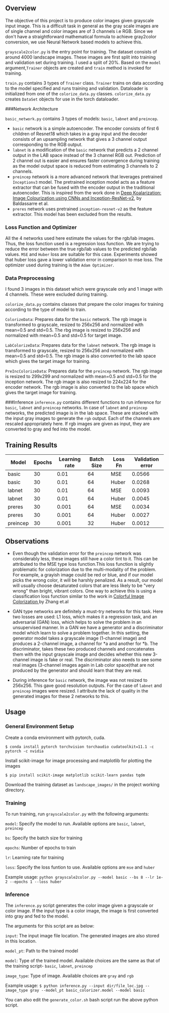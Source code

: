 ## Overview

The objective of this project is to produce color images given grayscale input image. This is a difficult task in general as the 
gray scale images are of single channel and color images are of 3 channels i.e RGB. Since we don't have a straightforward mathematical
formula to achieve gray2color conversion, we use Neural Network based models to achieve this.


`grayscale2color.py` is the entry point for training. The dataset consists of around 4000 landscape images. 
These images are first split into training and validation set during training. I used a 
split of 20%. Based on the `model` argument,`Trainer` objects are created and `train` method is invoked for training.

`train.py` contains 3 types of `Trainer` class. `Trainer` trains on data according to the model specified and runs training and validation.
Dataloader is initialized from one of the `colorize_data.py` classes. `colorize_data.py` creates `DataSet` objects for use in the torch dataloader.

###Network Architecture

`basic_network.py` contains 3 types of models: `basic`, `labnet` and `preincep`.

- `basic` network is a simple autoencoder. The encoder consists of first 6 children of Resnet18 which takes in a gray input 
and the decoder consists of an  upsampling network that gives a 3 channel output corresponding to the RGB output. 
- `labnet` is a modification of the `basic` network that predicts a 2 channel output in the LAB space instead of the 3 channel RGB out. Prediction of 2 channel out
is easier and ensures faster convergence during training as the model output space is reduced from estimating 3 channels to 2 channels.
- `preincep` network is a more advanced network that leverages pretrained `Inceptionv3` model. The pretrained inception model acts as a feature
extractor that can be fused with the encoder output in the traditional autoencoder. This is inspired from the work done in 
[Deep Koalarization: Image Colourization using CNNs and Inception-ResNet-v2](https://arxiv.org/abs/1712.03400), by Baldassarre et al.
- `preres` network uses pretrained `inception-resnet-v2` as the feature extractor. This model has been excluded from the results.

### Loss Function and Optimizer
All the 4 networks used here estimate the values for the rgb/lab images. Thus, the loss function used is a regression loss function.
We are trying to reduce the error between the true rgb/lab values to the predicted rgb/lab values. `MSE` and `Huber` loss are suitable 
for this case. Experiments showed that huber loss gave a lower validation error in comparison to mse loss. 
The optimizer used during training is the `Adam Optimizer`.

### Data Preprocessing

I found 3 images in this dataset which were grayscale only and 1 image with 4 channels. These were excluded during training.

`colorize_data.py` contains classes that prepare the color images for training according to the type of model to train.

`ColorizeData`: Prepares data for the `basic` network. The rgb image is transformed to grayscale, resized to 256x256 and
normalized with mean=0.5 and std=0.5. The rbg image is resized to 256x256 and normalized with mean=0.5 and std=0.5 for target image.

`LabColorizeData`: Prepares data for the `labnet` network. The rgb image is transformed to grayscale, resized to 256x256 and
normalized with mean=0.5 and std=0.5. The rgb image is also converted to the lab space which gives the target image for training. 

`PreIncColorizeData`: Prepares data for the `preincep` network. 
The rgb image is resized to 299x299 and normalized with mean=0.5 and std=0.5 for the inception network.
The rgb image is also resized to 224x224 for the encoder network. 
The rgb image is also converted to the lab space which gives the target image for training.

###Inference
`inference.py` contains different functions to run inference for `basic`, `labnet` and `preincep` networks. In case of `labnet`
and `preincep` networks, the predicted image is in the lab space. These are stacked with the input gray images to generate the 
`rgb` output. Each of the channels are rescaled appropriately here. If rgb images are given as input, they are converted to gray
and fed into the model. 

## Training Results
|Model|Epochs|Learning rate|Batch Size|Loss Fn|Validation error|
|---|---|---|---|---|---|
|basic|30|0.01|64|MSE|0.0566|
|basic|30|0.01|64|Huber|0.0268|
|labnet|30|0.01|64|MSE|0.0093|
|labnet|30|0.01|64|Huber|0.0045|
|preres|30|0.001|64|MSE|0.0034|
|preres|30|0.001|64|Huber|0.0027|
|preincep|30|0.001|32|Huber|0.0012|

## Observations 
- Even though the validation error for the `preincep` network was considerably less, these images still have a color tint to it.
This can be attributed to the MSE type loss function.This loss function is slightly problematic for colorization due to the multi-modality of the problem. 
For example, a grayish image could be red or blue, and if our model picks the wrong color, it will be harshly penalized.
As a result, our model will usually choose desaturated colors that are less likely to be "very wrong" than bright, vibrant colors.
One way to achieve this is using a classification loss function similar to the work in [Colorful Image Colorization
](https://arxiv.org/abs/1603.08511) by Zhang et.al


- GAN type networks are definitely a must-try networks for this task. Here two losses are used: L1 loss, which makes it a 
regression task, and an adversarial (GAN) loss, which helps to solve the problem in an unsupervised manner.
In a GAN we have a generator and a discriminator
model which learn to solve a problem together. In this setting,
the generator model takes a grayscale image (1-channel image) and produces a 2-channel image, a channel for *a and another for *b. 
The discriminator, takes these two produced channels and concatenates them with the input grayscale image and decides whether
this new 3-channel image is fake or real. The discriminator also needs to see some real images
(3-channel images again in Lab color space)that are not produced by the generator and should learn that they are real.


- During inference for `basic` network, the image was not resized to 256x256. This gave good resolution outputs. For the case
of `labnet` and `preincep` images were resized. I attribute the lack of quality in the generated images for these 2
networks to this.

## Usage
### General Environment Setup
Create a conda environment with pytorch, cuda. 

`$ conda install pytorch torchvision torchaudio cudatoolkit=11.1 -c pytorch -c nvidia`

Install scikit-image for image processing and matplotlib for plotting the images

`$ pip install scikit-image matplotlib scikit-learn pandas tqdm`

Download the training dataset as `landscape_images/` in the project working directory.

### Training
To run training, run `grayscale2color.py` with the following arguments:

`model`: Specify the model to run. Available options are `basic`, `labnet`, `preincep`

`bs`: Specify the batch size for training

`epochs`: Number of epochs to train

`lr`: Learning rate for training

`loss`: Specify the loss funtion to use. Available options are `mse` and `huber`

Example usage: `python grayscale2color.py --model basic --bs 8 --lr 1e-2 --epochs 1 --loss huber`

### Inference
The `inference.py` script generates the color image given a grayscale or color image. If the input type is a color image, the image is first 
converted into gray and fed to the model.

The arguments for this script are as below:

`input`: The input image file location. The generated images are also stored in this location.

`model_pt`: Path to the trained model

`model`: Type of the trained model. Available choices are the same as that of the training script- `basic`, `labnet`, `preincep`

`image_type`: Type of image. Available choices are `gray` and `rgb`

Example usage: `$ python inference.py --input dir/file_loc.jpg --image_type gray --model_pt basic_colorizer.model --model basic`

You can also edit the `generate_color.sh` bash script run the above python script.
